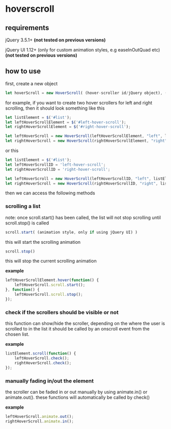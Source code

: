 # hoverscroll

## requirements
jQuery 3.5.1+ **(not tested on previous versions)**

jQuery UI 1.12+ (only for custom animation styles, e.g easeInOutQuad etc) **(not tested on previous versions)**

## how to use
first, create a new object

```javascript
let hoverScroll = new HoverScroll( (hover-scroller id/jQuery object), (scroll direction), (list id/jQuery object) );
```

for example, if you want to create two hover scrollers for left and right scrolling, then it should look something like this

```javascript
let listElement = $('#list');
let leftHoverScrollElement = $('#left-hover-scroll');
let rightHoverScrollElement = $('#right-hover-scroll');

let leftHoverScroll = new HoverScroll(leftHoverScrollElement, "left", listElement);
let rightHoverScroll = new HoverScroll(rightHoverScrollElement, "right", listElement);
```

or this

```javascript
let listElement = $('#list');
let leftHoverScrollID = 'left-hover-scroll';
let rightHoverScrollID = 'right-hover-scroll';

let leftHoverScroll = new HoverScroll(leftHoverScrollID, "left", listElement);
let rightHoverScroll = new HoverScroll(rightHoverScrollID, "right", listElement);
```

then we can access the following methods

### scrolling a list
note: once scroll.start() has been called, the list will not stop scrolling until scroll.stop() is called

```javascript
scroll.start( (animation style, only if using jQuery UI) )
```

this will start the scrolling animation

```javascript
scroll.stop()
```

this will stop the current scrolling animation

**example**

```javascript
leftHoverScrollElement.hover(function() {
	leftHoverScroll.scroll.start();
}, function() {
	leftHoverScroll.scroll.stop();
});
```

### check if the scrollers should be visible or not
this function can show/hide the scroller, depending on the where the user is scrolled to in the list
it should be called by an onscroll event from the chosen list.

**example**

```javascript
listElement.scroll(function() {
	leftHoverScroll.check();
	rightHoverScroll.check();
});
```

### manually fading in/out the element
the scroller can be faded in or out manually by using animate.in() or animate.out(). these functions will automatically be called by check()

**example**

```javascript
leftHoverScroll.animate.out();
rightHoverScroll.animate.in();
```
